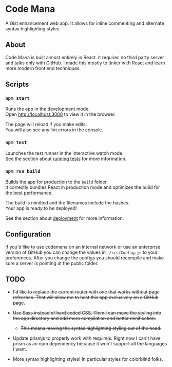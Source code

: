 Code Mana
=========

A Gist enhancement web app. It allows for inline commenting and alternate syntax highlighting styles.

About
-----

Code Mana is built almost entirely in React. It requires no third party server and talks only with GitHub.
I made this mostly to tinker with React and learn more modern front end techniques.

Scripts
--------

### `npm start`

Runs the app in the development mode.<br>
Open [http://localhost:3000](http://localhost:3000) to view it in the browser.

The page will reload if you make edits.<br>
You will also see any lint errors in the console.

### `npm test`

Launches the test runner in the interactive watch mode.<br>
See the section about [running tests](https://facebook.github.io/create-react-app/docs/running-tests) for more information.

### `npm run build`

Builds the app for production to the `build` folder.<br>
It correctly bundles React in production mode and optimizes the build for the best performance.

The build is minified and the filenames include the hashes.<br>
Your app is ready to be deployed!

See the section about [deployment](https://facebook.github.io/create-react-app/docs/deployment) for more information.

Configuration
-------------

If you'd like to use codemana on an internal network or use an enterprise version of GitHub you can change the values in  `./src/Config.js` to your preferences. After you change the configs you should recompile and make sure a server is pointing at the public folder.

TODO
----

 + ~~I'd like to replace the current router with one that works without page refreshes. That will allow me to host this app exclusively on a GitHub page.~~

 + ~~Use Sass instead of hard coded CSS. Then I can move the styling into the app directory and add more compilation and better minification.~~
   - ~~This means moving the syntax highlighting styling out of the head.~~

 + Update prismjs to properly work with requirejs. Right now I can't have prism as an npm dependency because it won't support all the languages I want.

 + More syntax highlighting styles! In particular styles for colorblind folks.
